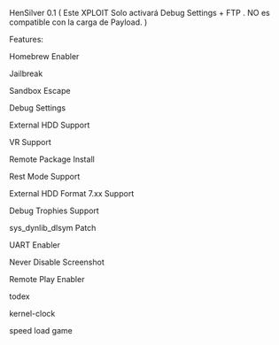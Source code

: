 HenSilver 0.1 ( Este XPLOIT Solo activará Debug Settings + FTP . NO es compatible con la carga de Payload. )

Features:


Homebrew Enabler

Jailbreak

Sandbox Escape

Debug Settings

External HDD Support

VR Support

Remote Package Install

Rest Mode Support

External HDD Format 7.xx Support

Debug Trophies Support

sys_dynlib_dlsym Patch

UART Enabler

Never Disable Screenshot

Remote Play Enabler

todex

kernel-clock

speed load game

